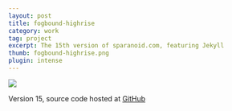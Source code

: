 ```yaml
---
layout: post
title: fogbound-highrise
category: work
tag: project
excerpt: The 15th version of sparanoid.com, featuring Jekyll
thumb: fogbound-highrise.png
plugin: intense
---
```


<p class="browser"><img src="{{ site.file }}/fogbound-highrise-screenshot-large.png"></p>

<p>Version 15, source code hosted at <a href="https://github.com/sparanoid/sparanoid.com">GitHub</a></p>
